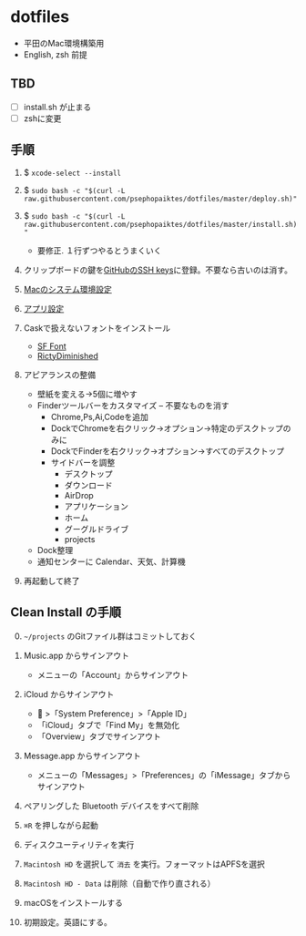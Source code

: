 # dotfiles
- 平田のMac環境構築用
- English, zsh 前提

## TBD
- [ ] install.sh が止まる
- [ ] zshに変更

## 手順

1. $ `xcode-select --install`



1. $ `sudo bash -c "$(curl -L raw.githubusercontent.com/psephopaiktes/dotfiles/master/deploy.sh)"`

1. $ `sudo bash -c "$(curl -L raw.githubusercontent.com/psephopaiktes/dotfiles/master/install.sh)"`
    - 要修正. １行ずつやるとうまくいく

1.  クリップボードの鍵を[GitHubのSSH keys](https://github.com/settings/ssh)に登録。不要なら古いのは消す。

1. [Macのシステム環境設定](./doc/mac-setting.md)

1. [アプリ設定](./doc/app-setting.md)  

1. Caskで扱えないフォントをインストール
    - [SF Font](https://developer.apple.com/fonts/)
    - [RictyDiminished](https://github.com/edihbrandon/RictyDiminished)

1. アピアランスの整備
    - 壁紙を変える→5個に増やす
    - Finderツールバーをカスタマイズ
        – 不要なものを消す
        - Chrome,Ps,Ai,Codeを追加
        - DockでChromeを右クリック→オプション→特定のデスクトップのみに
        - DockでFinderを右クリック→オプション→すべてのデスクトップ
        - サイドバーを調整
            - デスクトップ
            - ダウンロード
            - AirDrop
            - アプリケーション
            - ホーム
            - グーグルドライブ
            - projects
    - Dock整理
    - 通知センターに Calendar、天気、計算機

1. 再起動して終了


## Clean Install の手順

0. `~/projects` のGitファイル群はコミットしておく

1. Music.app からサインアウト
    - メニューの「Account」からサインアウト

1. iCloud からサインアウト
    -  >「System Preference」>「Apple ID」
    - 「iCloud」タブで「Find My」を無効化
    - 「Overview」タブでサインアウト

1. Message.app からサインアウト
    - メニューの「Messages」>「Preferences」の「iMessage」タブからサインアウト
    
1. ペアリングした Bluetooth デバイスをすべて削除

1. `⌘R` を押しながら起動

1. ディスクユーティリティを実行

1. `Macintosh HD` を選択して `消去` を実行。フォーマットはAPFSを選択

1. `Macintosh HD - Data` は削除（自動で作り直される）

1. macOSをインストールする

1. 初期設定。英語にする。

